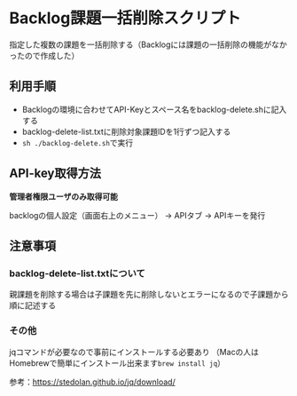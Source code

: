 # Backlog課題一括削除スクリプト

指定した複数の課題を一括削除する（Backlogには課題の一括削除の機能がなかったので作成した）

## 利用手順

- Backlogの環境に合わせてAPI-Keyとスペース名をbacklog-delete.shに記入する
- backlog-delete-list.txtに削除対象課題IDを1行ずつ記入する
- ```sh ./backlog-delete.sh```で実行

## API-key取得方法

**管理者権限ユーザのみ取得可能**

backlogの個人設定（画面右上のメニュー） → APIタブ → APIキーを発行

## 注意事項

### backlog-delete-list.txtについて

親課題を削除する場合は子課題を先に削除しないとエラーになるので子課題から順に記述する

### その他

jqコマンドが必要なので事前にインストールする必要あり
（Macの人はHomebrewで簡単にインストール出来ます```brew install jq```）

参考：https://stedolan.github.io/jq/download/
